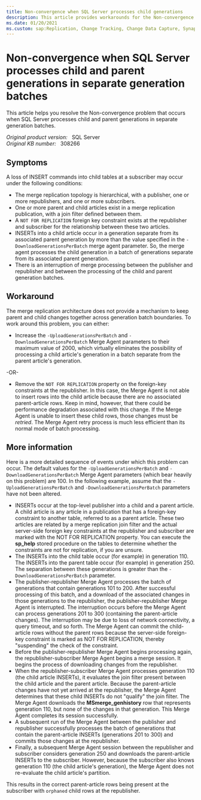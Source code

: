 ```yaml
---
title: Non-convergence when SQL Server processes child generations
description: This article provides workarounds for the Non-convergence problem that occurs when SQL Server processes child and parent generations in separate generation batches.
ms.date: 01/20/2021
ms.custom: sap:Replication, Change Tracking, Change Data Capture, Synapse Link
---
```

# Non-convergence when SQL Server processes child and parent generations in separate generation batches

This article helps you resolve the Non-convergence problem that occurs when SQL Server processes child and parent generations in separate generation batches.

_Original product version:_ &nbsp; SQL Server  
_Original KB number:_ &nbsp; 308266

## Symptoms

A loss of INSERT commands into child tables at a subscriber may occur under the following conditions:

- The merge replication topology is hierarchical, with a publisher, one or more republishers, and one or more subscribers.
- One or more parent and child articles exist in a merge replication publication, with a join filter defined between them.
- A `NOT FOR REPLICATION` foreign key constraint exists at the republisher and subscriber for the relationship between these two articles.
- INSERTs into a child article occur in a generation separate from its associated parent generation by more than the value specified in the `-DownloadGenerationsPerBatch` merge agent parameter. So, the merge agent processes the child generation in a batch of generations separate from its associated parent generation.
- There is an interruption of merge processing between the publisher and republisher and between the processing of the child and parent generation batches.

## Workaround

The merge replication architecture does not provide a mechanism to keep parent and child changes together across generation batch boundaries. To work around this problem, you can either:

- Increase the `-UploadGenerationsPerBatch` and `-DownloadGenerationsPerBatch` Merge Agent parameters to their maximum value of 2000, which virtually eliminates the possibility of processing a child article's generation in a batch separate from the parent article's generation.

-OR-

- Remove the `NOT FOR REPLICATION` property on the foreign-key constraints at the republisher. In this case, the Merge Agent is not able to insert rows into the child article because there are no associated parent-article rows. Keep in mind, however, that there could be performance degradation associated with this change. If the Merge Agent is unable to insert these child rows, those changes must be *retried*. The Merge Agent retry process is much less efficient than its normal mode of batch processing.

## More information

Here is a more detailed sequence of events under which this problem can occur. The default values for the `-UploadGenerationsPerBatch` and `-DownloadGenerationsPerBatch` Merge Agent parameters (which bear heavily on this problem) are 100. In the following example, assume that the `-UploadGenerationsPerBatch` and `-DownloadGenerationsPerBatch` parameters have not been altered.

- INSERTs occur at the top-level publisher into a child and a parent article. A child article is any article in a publication that has a foreign-key constraint to another table, referred to as a parent article. These two articles are related by a merge replication join filter and the actual server-side foreign key constraints at the republisher and subscriber are marked with the NOT FOR REPLICATION property. You can execute the **sp_help** stored procedure on the tables to determine whether the constraints are not for replication, if you are unsure.
- The INSERTs into the child table occur (for example) in generation 110. The INSERTs into the parent table occur (for example) in generation 250. The separation between these generations is greater than the `-DownloadGenerationsPerBatch` parameter.
- The publisher-republisher Merge Agent processes the batch of generations that contain generations 101 to 200. After successful processing of this batch, and a download of the associated changes in those generations to the republisher, the publisher-republisher Merge Agent is interrupted. The interruption occurs before the Merge Agent can process generations 201 to 300 (containing the parent-article changes). The interruption may be due to loss of network connectivity, a query timeout, and so forth. The Merge Agent can commit the child-article rows without the parent rows because the server-side foreign-key constraint is marked as NOT FOR REPLICATION, thereby "suspending" the check of the constraint.
- Before the publisher-republisher Merge Agent begins processing again, the republisher-subscriber Merge Agent begins a merge session. It begins the process of downloading changes from the republisher.
- When the republisher-subscriber Merge Agent processes generation 110 (the child article INSERTs), it evaluates the join filter present between the child article and the parent article. Because the parent-article changes have not yet arrived at the republisher, the Merge Agent determines that these child INSERTs do not "qualify" the join filter. The Merge Agent downloads the **MSmerge_genhistory** row that represents generation 110, but none of the changes in that generation. This Merge Agent completes its session successfully.
- A subsequent run of the Merge Agent between the publisher and republisher successfully processes the batch of generations that contain the parent-article INSERTs (generations 201 to 300) and commits those changes at the republisher.
- Finally, a subsequent Merge Agent session between the republisher and subscriber considers generation 250 and downloads the parent-article INSERTs to the subscriber. However, because the subscriber also knows generation 110 (the child article's generation), the Merge Agent does not re-evaluate the child article's partition.

This results in the correct parent-article rows being present at the subscriber with `orphaned` child rows at the republisher.
